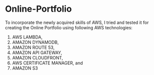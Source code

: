 # Online-Portfolio
To incorporate the newly acquired skills of AWS, I tried and tested it for creating the Online Portfolio using following AWS technologies:
1. AWS LAMBDA, 
2. AMAZON DYNAMODB, 
3. AMAZON ROUTE 53, 
4. AMAZON API GATEWAY, 
5. AMAZON CLOUDFRONT, 
6. AWS CERTIFICATE MANAGER, and
7. AMAZON S3
